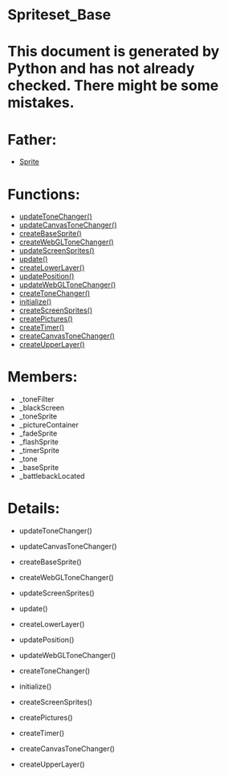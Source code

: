Spriteset_Base
===

# This document is generated by Python and has not already checked. There might be some mistakes.

# Father:
* [Sprite](Sprite.md)


# Functions:
* [updateToneChanger()](#updateToneChanger)
* [updateCanvasToneChanger()](#updateCanvasToneChanger)
* [createBaseSprite()](#createBaseSprite)
* [createWebGLToneChanger()](#createWebGLToneChanger)
* [updateScreenSprites()](#updateScreenSprites)
* [update()](#update)
* [createLowerLayer()](#createLowerLayer)
* [updatePosition()](#updatePosition)
* [updateWebGLToneChanger()](#updateWebGLToneChanger)
* [createToneChanger()](#createToneChanger)
* [initialize()](#initialize)
* [createScreenSprites()](#createScreenSprites)
* [createPictures()](#createPictures)
* [createTimer()](#createTimer)
* [createCanvasToneChanger()](#createCanvasToneChanger)
* [createUpperLayer()](#createUpperLayer)

# Members:
* _toneFilter
* _blackScreen
* _toneSprite
* _pictureContainer
* _fadeSprite
* _flashSprite
* _timerSprite
* _tone
* _baseSprite
* _battlebackLocated

# Details:
<p id=updateToneChanger></p>

* updateToneChanger()
	

<p id=updateCanvasToneChanger></p>

* updateCanvasToneChanger()
	

<p id=createBaseSprite></p>

* createBaseSprite()
	

<p id=createWebGLToneChanger></p>

* createWebGLToneChanger()
	

<p id=updateScreenSprites></p>

* updateScreenSprites()
	

<p id=update></p>

* update()
	

<p id=createLowerLayer></p>

* createLowerLayer()
	

<p id=updatePosition></p>

* updatePosition()
	

<p id=updateWebGLToneChanger></p>

* updateWebGLToneChanger()
	

<p id=createToneChanger></p>

* createToneChanger()
	

<p id=initialize></p>

* initialize()
	

<p id=createScreenSprites></p>

* createScreenSprites()
	

<p id=createPictures></p>

* createPictures()
	

<p id=createTimer></p>

* createTimer()
	

<p id=createCanvasToneChanger></p>

* createCanvasToneChanger()
	

<p id=createUpperLayer></p>

* createUpperLayer()
	

